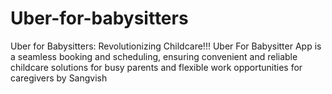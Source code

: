 # Uber-for-babysitters
Uber for Babysitters: Revolutionizing Childcare!!! Uber For Babysitter App is a seamless booking and scheduling, ensuring convenient and reliable childcare solutions for busy parents and flexible work opportunities for caregivers by Sangvish
